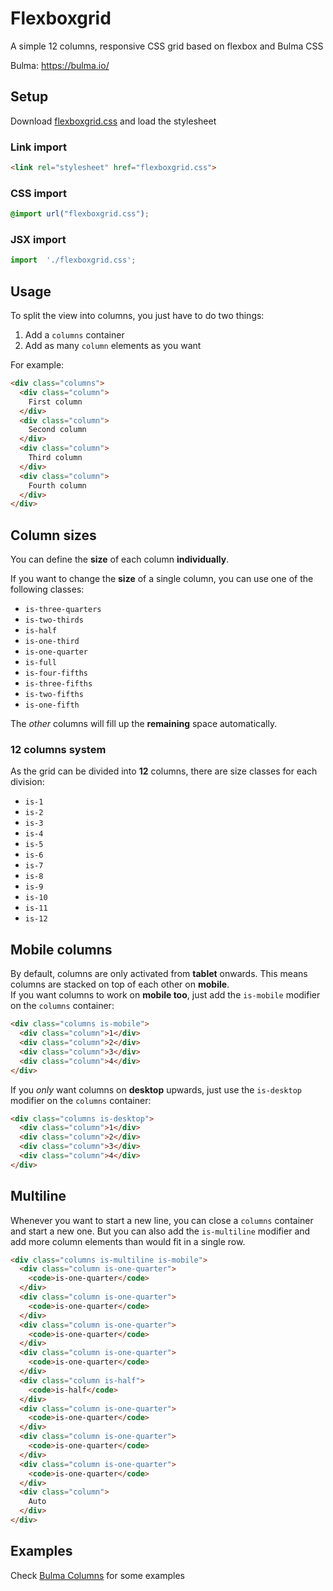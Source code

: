 
# Flexboxgrid
A simple 12 columns, responsive CSS grid based on flexbox and Bulma CSS

Bulma: https://bulma.io/

## Setup
Download [flexboxgrid.css](css/flexboxgrid.css) and load the stylesheet

### Link import
```html
<link rel="stylesheet" href="flexboxgrid.css">
```
### CSS import
```css
@import url("flexboxgrid.css");
```
### JSX import
```js
import  './flexboxgrid.css';
```

## Usage
To split the view into columns, you just have to do two things:

 1. Add a ```columns``` container
 2. Add as many  ```column``` elements as you want

For example:
```html
<div class="columns">
  <div class="column">
    First column
  </div>
  <div class="column">
    Second column
  </div>
  <div class="column">
    Third column
  </div>
  <div class="column">
    Fourth column
  </div>
</div>
```

## Column sizes
You can define the  **size**  of each column  **individually**.

If you want to change the  **size**  of a single column, you can use one of the following classes:
-   `is-three-quarters`
-   `is-two-thirds`
-   `is-half`
-   `is-one-third`
-   `is-one-quarter`
-   `is-full`
-    `is-four-fifths`
-   `is-three-fifths`
-   `is-two-fifths`
-   `is-one-fifth`

The  _other_  columns will fill up the  **remaining**  space automatically.

### 12 columns system
As the grid can be divided into  **12**  columns, there are size classes for each division:
-   `is-1`
-   `is-2`
-   `is-3`
-   `is-4`
-   `is-5`
-   `is-6`
-   `is-7`
-   `is-8`
-   `is-9`
-   `is-10`
-   `is-11`
-   `is-12`

## Mobile columns
By default, columns are only activated from **tablet** onwards. This means columns are stacked on top of each other on **mobile**.  
If you want columns to work on **mobile too**, just add the `is-mobile` modifier on the `columns` container:

```html
<div class="columns is-mobile">
  <div class="column">1</div>
  <div class="column">2</div>
  <div class="column">3</div>
  <div class="column">4</div>
</div>
```
If you  _only_  want columns on  **desktop**  upwards, just use the  `is-desktop`  modifier on the  `columns`  container:
```html
<div class="columns is-desktop">
  <div class="column">1</div>
  <div class="column">2</div>
  <div class="column">3</div>
  <div class="column">4</div>
</div>
```

## Multiline
Whenever you want to start a new line, you can close a `columns` container and start a new one. But you can also add the `is-multiline` modifier and add more column elements than would fit in a single row.
```html
<div class="columns is-multiline is-mobile">
  <div class="column is-one-quarter">
    <code>is-one-quarter</code>
  </div>
  <div class="column is-one-quarter">
    <code>is-one-quarter</code>
  </div>
  <div class="column is-one-quarter">
    <code>is-one-quarter</code>
  </div>
  <div class="column is-one-quarter">
    <code>is-one-quarter</code>
  </div>
  <div class="column is-half">
    <code>is-half</code>
  </div>
  <div class="column is-one-quarter">
    <code>is-one-quarter</code>
  </div>
  <div class="column is-one-quarter">
    <code>is-one-quarter</code>
  </div>
  <div class="column is-one-quarter">
    <code>is-one-quarter</code>
  </div>
  <div class="column">
    Auto
  </div>
</div>
```

## Examples
Check [Bulma Columns](https://bulma.io/documentation/columns/) for some examples
